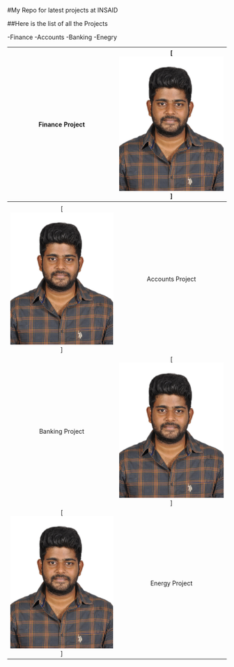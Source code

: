 #My Repo for latest projects at INSAID


##Here is the list of all the Projects


-Finance
-Accounts
-Banking
-Enegry


| Finance Project  | [![(Finance)](https://raw.githubusercontent.com/Vamsi-Vuyyuru/MyFristRepo/master/images/MyPhoto.png)]  |
| :------------: | :------------: |
|   |   |
|  [![(Accounts)](https://raw.githubusercontent.com/Vamsi-Vuyyuru/MyFristRepo/master/images/MyPhoto.png)] |  Accounts Project |
| Banking Project | [![(Banking)](https://raw.githubusercontent.com/Vamsi-Vuyyuru/MyFristRepo/master/images/MyPhoto.png)]  |
|  [![(Energy)](https://raw.githubusercontent.com/Vamsi-Vuyyuru/MyFristRepo/master/images/MyPhoto.png)] |  Energy Project|


